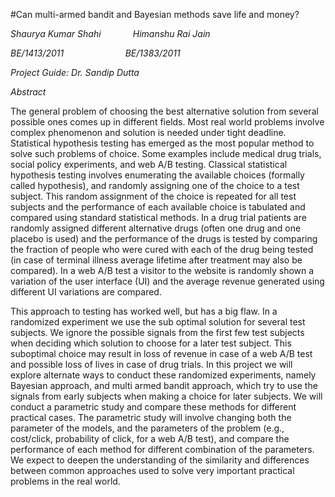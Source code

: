 #Can multi-armed bandit and Bayesian methods save life and money?

_Shaurya Kumar Shahi             Himanshu
Rai Jain_

_BE/1413/2011                         BE/1383/2011_


*Project Guide: Dr. Sandip Dutta*


*Abstract*

The general problem of choosing the best alternative solution from several possible
ones comes up in different fields. Most real world problems involve complex
phenomenon and solution is needed under tight deadline. Statistical hypothesis
testing has emerged as the most popular method to solve such problems of
choice. Some examples include medical drug trials, social policy experiments,
and web A/B testing. Classical statistical hypothesis testing involves
enumerating the available choices (formally called hypothesis), and randomly
assigning one of the choice to a test subject. This random assignment of the
choice is repeated for all test subjects and the performance of each available
choice is tabulated and compared using standard statistical methods. In a drug
trial patients are randomly assigned different alternative drugs (often one
drug and one placebo is used) and the performance of the drugs is tested by
comparing the fraction of people who were cured with each of the drug being
tested (in case of terminal illness average lifetime after treatment may also
be compared). In a web A/B test a visitor to the website is randomly shown a
variation of the user interface (UI) and the average revenue generated using
different UI variations are compared. 

This approach to testing has worked well, but has a big flaw.
In a randomized experiment we use the sub optimal solution for several test
subjects. We ignore the possible signals from the first few test subjects when
deciding which solution to choose for a later test subject. This suboptimal
choice may result in loss of revenue in case of a web A/B test and possible
loss of lives in case of drug trials. In this project we will explore alternate
ways to conduct these randomized experiments, namely Bayesian approach, and
multi armed bandit approach, which try to use the signals from early subjects
when making a choice for later subjects. We will conduct a parametric study and
compare these methods for different practical cases. The parametric study will
involve changing both the parameter of the models, and the parameters of the
problem (e.g., cost/click, probability of click, for a web A/B test), and
compare the performance of each method for different combination of the
parameters. We expect to deepen the understanding of the similarity and
differences between common approaches used to solve very important practical
problems in the real world.
